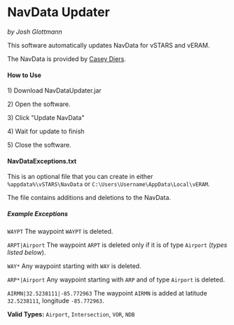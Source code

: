 # NavData Updater
_by Josh Glottmann_

This software automatically updates NavData for vSTARS and vERAM. 

The NavData is provided by [Casey Diers](http://www.myfsim.com/sectorfilecreation/vSTARSDump.php). 

#### How to Use
1\) Download NavDataUpdater.jar

2\) Open the software. 

3\) Click "Update NavData"

4\) Wait for update to finish

5\) Close the software.

#### NavDataExceptions.txt
This is an optional file that you can create in either `%appdata%\vSTARS\NavData` or `C:\Users\Username\AppData\Local\vERAM`.

The file contains additions and deletions to the NavData. 

##### Example Exceptions
`WAYPT` The waypoint `WAYPT` is deleted. 

`ARPT|Airport` The waypoint `ARPT` is deleted only if it is of type `Airport` (_types listed below_).

`WAY*` Any waypoint starting with `WAY` is deleted. 

`ARP*|Airport` Any waypoint starting with `ARP` and of type `Airport` is deleted. 

`AIRMN|32.5238111|-85.772963` The waypoint `AIRMN` is added at latitude `32.5238111`, longitude `-85.772963`.

__Valid Types:__ `Airport`, `Intersection`, `VOR`, `NDB`